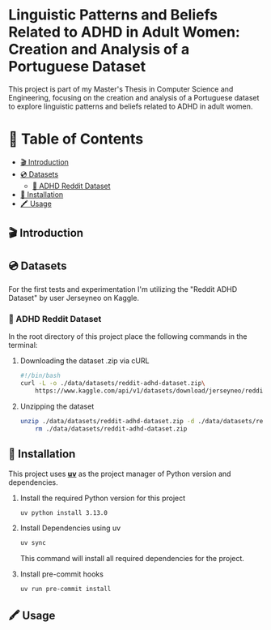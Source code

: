 # Linguistic Patterns and Beliefs Related to ADHD in Adult Women: Creation and Analysis of a Portuguese Dataset <!-- omit from toc -->
This project is part of my Master's Thesis in Computer Science and Engineering, focusing on the creation and analysis of a Portuguese dataset to explore linguistic patterns and beliefs related to ADHD in adult women.

# 📖 Table of Contents <!-- omit from toc -->

- [🎬 Introduction](#-introduction)
- [💿 Datasets](#-datasets)
    - [📝 ADHD Reddit Dataset](#-adhd-reddit-dataset)
- [💾 Installation](#-installation)
- [🖍️ Usage](#-usage)

## 🎬 Introduction
<!-- Add a brief introduction about the project and its objectives. -->


## 💿 Datasets
For the first tests and experimentation I'm utilizing the "Reddit ADHD Dataset" by user Jerseyneo on Kaggle.

### 📝 ADHD Reddit Dataset
In the root directory of this project place the following commands in the terminal:

1. Downloading the dataset .zip via cURL
    ```bash
    #!/bin/bash
    curl -L -o ./data/datasets/reddit-adhd-dataset.zip\
        https://www.kaggle.com/api/v1/datasets/download/jerseyneo/reddit-adhd-dataset
    ```
2. Unzipping the dataset
    ```bash
    unzip ./data/datasets/reddit-adhd-dataset.zip -d ./data/datasets/reddit-adhd-dataset/
        rm ./data/datasets/reddit-adhd-dataset.zip
    ```


## 💾 Installation
This project uses **[uv](https://docs.astral.sh/uv/getting-started/installation/#installing-uv)** as the project manager of Python version and dependencies.

1. Install the required Python version for this project
    ```bash
    uv python install 3.13.0
    ```

2. Install Dependencies using uv
    ```bash
    uv sync
    ```
    This command will install all required dependencies for the project.

3. Install pre-commit hooks
    ```bash
    uv run pre-commit install
    ```


## 🖍️ Usage
<!-- Explain how to use the project, including examples if necessary. -->

